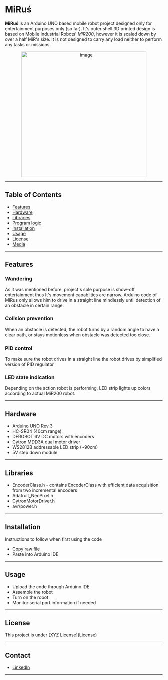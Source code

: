 # MiRuś

<p><b>MiRuś</b> is an Arduino UNO based mobile robot project designed only for entertainment purposes only (so far). It's outer shell 3D printed design is based on Mobile Industrial Robots' <i>MiR200</i>, however it is scaled down by over a half MiR's size. It is not designed to carry any load neither to perform any tasks or missions.</p>

<p align="center">
  <img src="image-url-here" alt="image" width="400"/>
</p>

---

## Table of Contents

- [Features](#features)
- [Hardware](#hardware)
- [Libraries](#libraries)
- [Program logic](#program-logic)
- [Installation](#installation)
- [Usage](#usage)
- [License](#license)
- [Media](#media)

---

## Features

### Wandering

<p>As it was mentioned before, project's sole purpose is show-off entertainment thus It's movement capabiities are narrow. Arduino code of MiRus only allows him to drive in a straight line mindlessly until detection of an obstacle in certain range.</p>

### Colision prevention

<p>When an obstacle is detected, the robot turns by a random angle to have a clear path, or stays motionless when obstacle was detected too close.</p>

### PID control

<p>To make sure the robot drives in a straight line the robot drives by simplified version of PID regulator</p>

### LED state indication

<p>Depending on the action robot is performing, LED strip lights up colors according to actual MiR200 robot.</p>

---

## Hardware

- Arduino UNO Rev 3
- HC-SR04 (40cm range)
- DFROBOT 6V DC motors with encoders
- Cytron MDD3A dual motor driver
- WS2812B addressable LED strip (~90cm)
- 5V step down module

---

## Libraries

- EncoderClass.h - contains EncoderClass with efficient data acquisition from two incremental encoders
- Adafruit_NeoPixel.h
- CytronMotorDriver.h
- avr/power.h

---

## Installation

<p>Instructions to follow when first using the code</p>

- Copy raw file
- Paste into Arduino IDE

---

## Usage

- Upload the code through Arduino IDE
- Assemble the robot
- Turn on the robot
- Monitor serial port information if needed

---

## License

<p>This project is under [XYZ License](License)</p>

---

## Contact

- [LinkedIn](https://www.linkedin.com/in/micha%C5%82-w%C3%B3jcik-562213266/)

---
